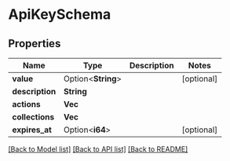 # ApiKeySchema

## Properties

Name | Type | Description | Notes
------------ | ------------- | ------------- | -------------
**value** | Option<**String**> |  | [optional]
**description** | **String** |  | 
**actions** | **Vec<String>** |  | 
**collections** | **Vec<String>** |  | 
**expires_at** | Option<**i64**> |  | [optional]

[[Back to Model list]](../README.md#documentation-for-models) [[Back to API list]](../README.md#documentation-for-api-endpoints) [[Back to README]](../README.md)


